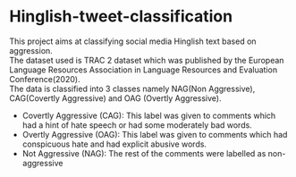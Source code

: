 # Hinglish-tweet-classification
This project aims at classifying  social media Hinglish text based on aggression. <br/>
The dataset used is TRAC 2 dataset which was published by the European Language Resources Association in Language Resources and Evaluation Conference(2020). <br/>
The data is classified into 3 classes namely NAG(Non Aggressive), CAG(Covertly Aggressive) and OAG (Overtly Aggressive).
<ul>

  <li>Covertly Aggressive (CAG): This label was given to comments which had a hint of hate speech or had some moderately bad words.</li>
  <li>Overtly Aggressive (OAG): This label was given to comments which had conspicuous hate and had explicit abusive words.</li>
  <li>Not Aggressive (NAG): The rest of the comments were labelled as non-aggressive</li>

</ul>
